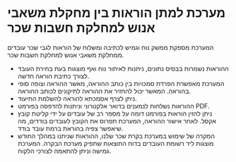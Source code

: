 # מערכת למתן הוראות בין מחקלת משאבי אנוש למחלקת חשבות שכר
המערכת מספקת ממשק נוח וגמיש לכתיבה ומשלוח של הוראות לגבי שכר עובדים ממחלקת משאבי אנוש למחלקת חשבות שכר. 
- ההוראות נשמרות בבסיס נתונים, ניתנות לאיתור נוח ואף מוצגות בעת בחירת העובד לצורך כתיבת הוראה חדשה.
- המערכת מאפשרת הפרדת סמכויות בין כותב ההוראה, מאשר ההוראה וצופה סופי בהוראה. המאשר יכול להחזיר את ההוראה לתיקונים לכותב ההוראה.
- ניתן לצרף אסמכתא להוראה להשלמת התיעוד.
- ההוראות נשלחות לנמענים בדואר אלקטרוני וניתנות להדפסה בפורמט PDF. 
- ניתן להזין הוראות בפורמט דומה על מספר רב של עובדים על ידי קליטת קובץ אקסל. לאחר אישור ההוראה, המערכת תפרוס את הקובץ לעובדים בודדים, מה שיאפשר צפיה בהוראת ברמת עובד בודד.
- המקרה של שימוש במערכת בקרת שכר שלנו, ההוראות שניתנו במהלך החודש מוצגות ליד רשומת העובדים בדוח התוצאות שתפיק מערכת הבקרה.
המערכת גמישה וניתן להתאמה לצורכי הלקוח.
